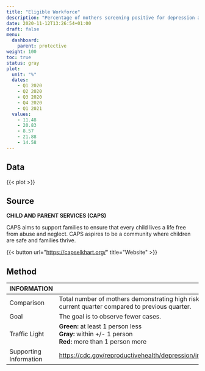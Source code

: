```yaml
---
title: "Eligible Workforce"
description: "Percentage of mothers screening positive for depression at Healthy Families Intake."
date: 2020-11-12T13:26:54+01:00
draft: false
menu:
  dashboard:
    parent: protective
weight: 100
toc: true
status: gray
plot:
  unit: "%"
  dates:
    - Q1 2020
    - Q2 2020
    - Q3 2020
    - Q4 2020
    - Q1 2021
  values:
    - 11.48
    - 20.83
    - 8.57
    - 21.88
    - 14.58
---
```


## Data

{{< plot >}}

## Source

**CHILD AND PARENT SERVICES (CAPS)**

CAPS aims to support families to ensure that every child lives a life free from abuse and neglect. CAPS aspires to be a community where children are safe and families thrive.

{{< button url="https://capselkhart.org/" title="Website" >}}

## Method

| INFORMATION | |
| --- | ----------- |
| Comparison | Total number of mothers demonstrating high risk in current quarter compared to previous quarter. |
| Goal | The goal is to observe fewer cases. |
| Traffic Light |  **Green:** at least 1 person less<br>**Gray:** within +/- 1 person<br>   **Red:** more than 1 person more |
| Supporting Information | <https://cdc.gov/reproductivehealth/depression/index.htm> |
